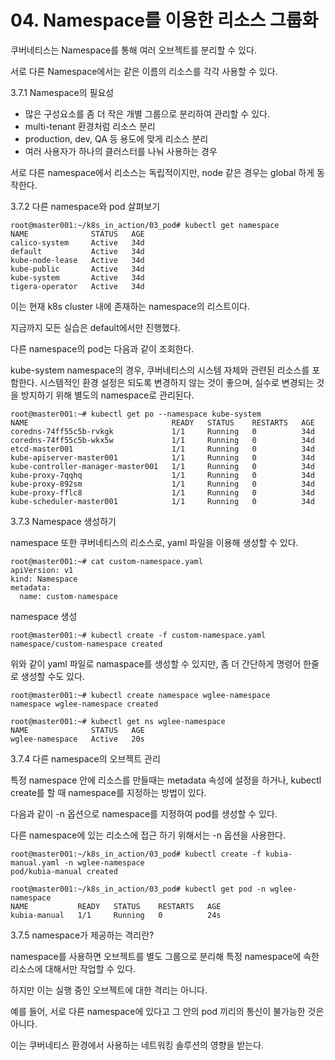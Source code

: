 # 04. Namespace를 이용한 리소스 그룹화

쿠버네티스는 Namespace를 통해 여러 오브젝트를 분리할 수 있다.&#x20;

서로 다른 Namespace에서는 같은 이름의 리소스를 각각 사용할 수 있다.

3.7.1 Namespace의 필요성

* 많은 구성요소를 좀 더 작은 개별 그룹으로 분리하여 관리할 수 있다.
* multi-tenant 환경처럼 리소스 분리
* production, dev, QA 등 용도에 맞게 리소스 분리
* 여러 사용자가 하나의 클러스터를 나눠 사용하는 경우

서로 다른 namespace에서 리소스는 독립적이지만, node 같은 경우는 global 하게 동작한다.

3.7.2 다른 namespace와 pod 살펴보기

```
root@master001:~/k8s_in_action/03_pod# kubectl get namespace
NAME              STATUS   AGE
calico-system     Active   34d
default           Active   34d
kube-node-lease   Active   34d
kube-public       Active   34d
kube-system       Active   34d
tigera-operator   Active   34d
```

이는 현재 k8s cluster 내에 존재하는 namespace의 리스트이다.

지금까지 모든 실습은 default에서만 진행했다.

다른 namespace의 pod는 다음과 같이 조회한다.

kube-system namespace의 경우, 쿠버네티스의 시스템 자체와 관련된 리소스를  포함한다. 시스템적인 환경 설정은 되도록 변경하지 않는 것이 좋으며, 실수로 변경되는 것을 방지하기 위해 별도의 namespace로 관리된다.

```
root@master001:~# kubectl get po --namespace kube-system
NAME                                READY   STATUS    RESTARTS   AGE
coredns-74ff55c5b-rvkgk             1/1     Running   0          34d
coredns-74ff55c5b-wkx5w             1/1     Running   0          34d
etcd-master001                      1/1     Running   0          34d
kube-apiserver-master001            1/1     Running   0          34d
kube-controller-manager-master001   1/1     Running   0          34d
kube-proxy-7qqhq                    1/1     Running   0          34d
kube-proxy-892sm                    1/1     Running   0          34d
kube-proxy-fflc8                    1/1     Running   0          34d
kube-scheduler-master001            1/1     Running   0          34d
```

3.7.3 Namespace 생성하기

namespace 또한 쿠버네티스의 리소스로, yaml 파일을 이용해 생성할 수 있다.

```
root@master001:~# cat custom-namespace.yaml
apiVersion: v1
kind: Namespace
metadata:
  name: custom-namespace
```

namespace 생성

```
root@master001:~# kubectl create -f custom-namespace.yaml
namespace/custom-namespace created
```

위와 같이 yaml 파일로 namaspace를 생성할 수 있지만, 좀 더 간단하게 명령어 한줄로 생성할 수도 있다.

```
root@master001:~# kubectl create namespace wglee-namespace
namespace wglee-namespace created

root@master001:~# kubectl get ns wglee-namespace
NAME              STATUS   AGE
wglee-namespace   Active   20s
```

3.7.4 다른 namespace의 오브젝트 관리

특정 namespace 안에 리소스를 만들때는 metadata 속성에 설정을 하거나, kubectl create를 할 때 namespace를 지정하는 방법이 있다.

다음과 같이 -n 옵션으로 namespace를 지정하여 pod를 생성할 수 있다.

다른 namespace에 있는 리소스에 접근 하기 위해서는 -n 옵션을 사용한다.

```
root@master001:~/k8s_in_action/03_pod# kubectl create -f kubia-manual.yaml -n wglee-namespace
pod/kubia-manual created

root@master001:~/k8s_in_action/03_pod# kubectl get pod -n wglee-namespace
NAME           READY   STATUS    RESTARTS   AGE
kubia-manual   1/1     Running   0          24s
```

3.7.5 namespace가 제공하는 격리란?

namespace를 사용하면 오브젝트를 별도 그룹으로 분리해 특정 namespace에 속한 리소스에 대해서만 작업할 수 있다.

하지만 이는 실행 중인 오브젝트에 대한 격리는 아니다.

예를 들어, 서로 다른 namespace에 있다고 그 안의 pod 끼리의 통신이 불가능한 것은 아니다.

이는 쿠버네티스 환경에서 사용하는 네트워킹 솔루션의 영향을 받는다.
